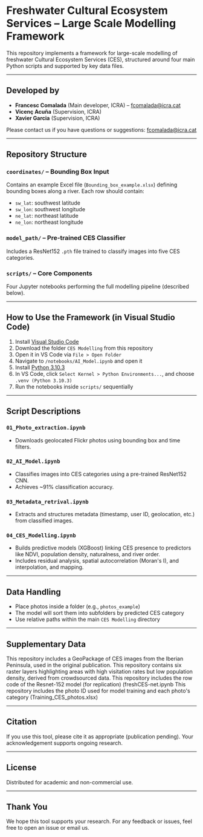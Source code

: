 # Freshwater Cultural Ecosystem Services – Large Scale Modelling Framework

This repository implements a framework for large-scale modelling of freshwater Cultural Ecosystem Services (CES), structured around four main Python scripts and supported by key data files.

---

## Developed by

- **Francesc Comalada** (Main developer, ICRA) – [fcomalada@icra.cat](mailto:fcomalada@icra.cat)  
- **Vicenç Acuña** (Supervision, ICRA)  
- **Xavier Garcia** (Supervision, ICRA)  

Please contact us if you have questions or suggestions: fcomalada@icra.cat

---

## Repository Structure

### `coordinates/` – Bounding Box Input

Contains an example Excel file (`Bounding_box_example.xlsx`) defining bounding boxes along a river. Each row should contain:

- `sw_lat`: southwest latitude  
- `sw_lon`: southwest longitude  
- `ne_lat`: northeast latitude  
- `ne_lon`: northeast longitude  

### `model_path/` – Pre-trained CES Classifier

Includes a ResNet152 `.pth` file trained to classify images into five CES categories.

### `scripts/` – Core Components

Four Jupyter notebooks performing the full modelling pipeline (described below).

---

## How to Use the Framework (in Visual Studio Code)

1. Install [Visual Studio Code](https://code.visualstudio.com/)  
2. Download the folder `CES Modelling` from this repository  
3. Open it in VS Code via `File > Open Folder`  
4. Navigate to `/notebooks/AI_Model.ipynb` and open it  
5. Install [Python 3.10.3](https://www.python.org/downloads/release/python-3103/)  
6. In VS Code, click `Select Kernel > Python Environments...`, and choose `.venv (Python 3.10.3)`  
7. Run the notebooks inside `scripts/` sequentially  

---

## Script Descriptions

### `01_Photo_extraction.ipynb`

- Downloads geolocated Flickr photos using bounding box and time filters.

### `02_AI_Model.ipynb`

- Classifies images into CES categories using a pre-trained ResNet152 CNN.
- Achieves ~91% classification accuracy.

### `03_Metadata_retrival.ipynb`

- Extracts and structures metadata (timestamp, user ID, geolocation, etc.) from classified images.

### `04_CES_Modelling.ipynb`

- Builds predictive models (XGBoost) linking CES presence to predictors like NDVI, population density, naturalness, and river order.
- Includes residual analysis, spatial autocorrelation (Moran's I), and interpolation, and mapping.

---

## Data Handling

- Place photos inside a folder (e.g., `photos_example`)  
- The model will sort them into subfolders by predicted CES category  
- Use relative paths within the main `CES Modelling` directory  

---

## Supplementary Data

This repository includes a GeoPackage of CES images from the Iberian Peninsula, used in the original publication.
This repository contains six raster layers highlighting areas with high visitation rates but low population density, derived from crowdsourced data.
This repository includes the row code of the Resnet-152 model (for replication) (freshCES-net.ipynb
This repository includes the photo ID used for model training and each photo's category (Training_CES_photos.xlsx)


---

## Citation

If you use this tool, please cite it as appropriate (publication pending). Your acknowledgement supports ongoing research.

---

## License

Distributed for academic and non-commercial use.

---

## Thank You

We hope this tool supports your research. For any feedback or issues, feel free to open an issue or email us.
